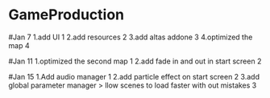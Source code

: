 # GameProduction

#Jan 7
1.add UI 1
2.add resources 2
3.add altas addone 3
4.optimized the map 4


#Jan 11
1.optimized the second map 1
2.add fade in and out in start screen 2

#Jan 15
1.Add audio manager 1
2.add particle effect on start screen 2
3.add global parameter manager > llow scenes to load faster with out mistakes 3
 
